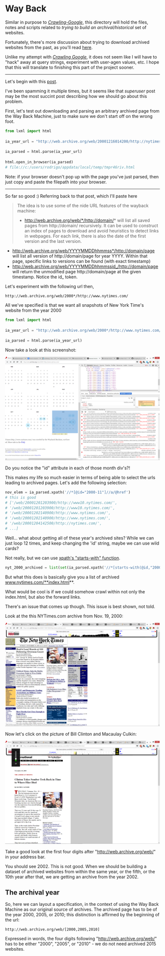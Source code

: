 Way Back
========

Similar in purpose to [*Crawling-Google*](../Crawling-Google), this directory will
hold the files, notes and scripts related to *trying to build an archival/historical*
set of websites.

Fortunately, there's more discussion about trying to download archived websites from
the past, as you'll read [here](http://superuser.com/questions/828907/how-to-download-a-website-from-the-archive-org-wayback-machine).

Unlike my attempt with [*Crawling Google*](../Crawling-Google#bitter-sweet-conclusion),
it does not seem like I will have to "hack" away at query strings, experiment with
user-agen values, etc. I hope that this will translate to finishing this part of the
project sooner.

---

Let's begin with this [post](http://superuser.com/questions/828907/how-to-download-a-website-from-the-archive-org-wayback-machine).

I've been spamming it multiple times, but it seems like that *superuser* post may be the most succint
post describing how we should go about this problem.

First, let's test out downloading and parsing an arbitrary archived page from the Way Back Machine,
just to make sure we don't start off on the wrong foot.

```python
from lxml import html

ia_year_url = "http://web.archive.org/web/20001216014200/http://nytimes.com"

ia_parsed = html.parse(ia_year_url)

html.open_in_browser(ia_parsed)
# file://c:/users/rodrigo/appdata/local/temp/tmpr46riv.html
```

Note: if your browser doesn't pop up with the page you've just parsed, then just copy and paste
the filepath into your browser.

---

So far so good :) Referring back to that post, which I'll paste here

> The idea is to use some of the nide URL features of the wayback machine:
>
> * http://web.archive.org/web/*/http://domain/* will list all saved pages from http://domain/ recursively. It can be used to construct an index of pages to download and avoid heuristics to detect links in webpages. For each link, there is also the date of the first version and the last version.
* http://web.archive.org/web/YYYYMMDDhhmmss*/http://domain/page will list all version of http://domain/page for year YYYY. Within that page, specific links to versions can be found (with exact timestamp)
* http://web.archive.org/web/YYYYMMDDhhmmssid_/http://domain/page will return the unmodified page http://domain/page at the given timestamp. Notice the id_ token.


Let's experiment with the following url then,

    http://web.archive.org/web/2000*/http://www.nytimes.com/

All we've specified is that we want all snapshots of New York Time's website from the year 2000

```python
from lxml import html

ia_year_url = "http://web.archive.org/web/2000*/http://www.nytimes.com/"

ia_parsed = html.parse(ia_year_url)
```

Now take a look at this screenshot:

![Way Back makes it easy](pictures/way-back-makes-it-easy.png?raw=true "Way Back makes it easy")

Do you notice the "id" attribute in each of those month div's?!

This makes my life so much easier in terms of being able to select the urls leading to
archived pages. Let's add the following selection:

```python
nov_elem = ia_parsed.xpath('//*[@id="2000-11"]//a/@href')
# this is good
# ['/web/20001201203900/http://www10.nytimes.com/',
# '/web/20001201203900/http://www10.nytimes.com/',
# '/web/20001202140900/http://www.nytimes.com/',
# '/web/20001202140900/http://www.nytimes.com/',
# '/web/20001204142500/http://nytimes.com/',
# ...]
```

Well... what about getting all of these year's archived sites? While we can just loop 12 times,
and keep changing the 'id' string, maybe we can use wild cards?

Not really, but we can use [xpath's "starts-with" function](http://stackoverflow.com/questions/2556897/yql-how-to-use-wildcard-in-xpath).

```python
nyt_2000_archived = list(set(ia_parsed.xpath('//*[starts-with(@id,"2000-")]//a/@href')))
```

But what this does is basically give you a list of archived www.nytimes.com/**index.html**.

What would be cool is if we could somehow crawl within not only the index.html, but also the
forward links.

There's an issue that comes up though. This issue is best shown, not told.

Look at the this NYTimes.com archive from Nov. 19, 2000:

![NYTimes Nov. 19, 2000](pictures/nytimes-2000-11-19.png?raw=true "NYTimes Nov. 19, 2000")

Now let's click on the picture of Bill Clinton and Macaulay Culkin:

![Clinton and Culkin, 2016](pictures/clinton-culkin-2002-02-09.png?raw=true "Clinton and Culkin, 2016")


Take a good look at the first four digits after "http://web.archive.org/web/" in your address bar.




You should see 2002. This is not good. When we should be building a dataset of archived websites
from within the same year, or the fifth, or the 10th year after that, we are getting an archive
from the year 2002.

The archival year
-----------------

So, here we can layout a specification, in the context of using the Way Back Machine as our
original source of archives. The archived page has to be of the year 2000, 2005, or 2010;
this distinction is affirmed by the beginning of the url:

    http://web.archive.org/web/[2000,2005,2010]

Expressed in words, the four digits following "http://web.archive.org/web/" has to be
either "2000", "2005", or "2010" - we do not need archived 2015 websites.




